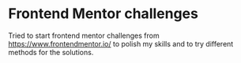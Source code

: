 # Frontend Mentor challenges

Tried to start frontend mentor challenges from https://www.frontendmentor.io/ to polish my skills and to try different methods for the solutions.
